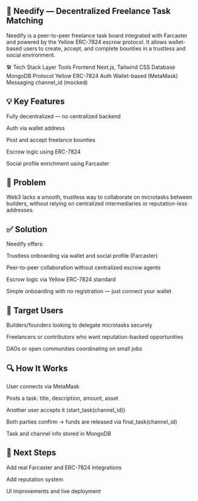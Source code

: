 ## 🚀 Needify — Decentralized Freelance Task Matching

Needify is a peer-to-peer freelance task board integrated with Farcaster and powered by the Yellow ERC-7824 escrow protocol. It allows wallet-based users to create, accept, and complete bounties in a trustless and social environment.

🛠 Tech Stack
Layer	Tools
Frontend	Next.js, Tailwind CSS
Database	MongoDB
Protocol	Yellow ERC-7824
Auth	Wallet-based (MetaMask)
Messaging	channel_id (mocked)

## 💡 Key Features
Fully decentralized — no centralized backend

Auth via wallet address

Post and accept freelance bounties

Escrow logic using ERC-7824

Social profile enrichment using Farcaster

## 🎯 Problem
Web3 lacks a smooth, trustless way to collaborate on microtasks between builders, without relying on centralized intermediaries or reputation-less addresses.

## ✅ Solution
Needify offers:

Trustless onboarding via wallet and social profile (Farcaster)

Peer-to-peer collaboration without centralized escrow agents

Escrow logic via Yellow ERC-7824 standard

Simple onboarding with no registration — just connect your wallet

## 👤 Target Users
Builders/founders looking to delegate microtasks securely

Freelancers or contributors who want reputation-backed opportunities

DAOs or open communities coordinating on small jobs

## 🔍 How It Works
User connects via MetaMask

Posts a task: title, description, amount, asset

Another user accepts it (start_task(channel_id))

Both parties confirm → funds are released via final_task(channel_id)

Task and channel info stored in MongoDB

## 🧱 Next Steps
Add real Farcaster and ERC-7824 integrations

Add reputation system

UI improvements and live deployment
